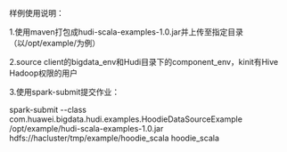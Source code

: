 样例使用说明：

1.使用maven打包成hudi-scala-examples-1.0.jar并上传至指定目录（以/opt/example/为例）

2.source client的bigdata_env和Hudi目录下的component_env，kinit有Hive Hadoop权限的用户

3.使用spark-submit提交作业：

spark-submit --class com.huawei.bigdata.hudi.examples.HoodieDataSourceExample /opt/example/hudi-scala-examples-1.0.jar hdfs://hacluster/tmp/example/hoodie_scala hoodie_scala